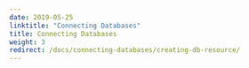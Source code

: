 ```yaml
---
date: 2019-05-25
linktitle: "Connecting Databases"
title: Connecting Databases
weight: 3
redirect: /docs/connecting-databases/creating-db-resource/
---
```

